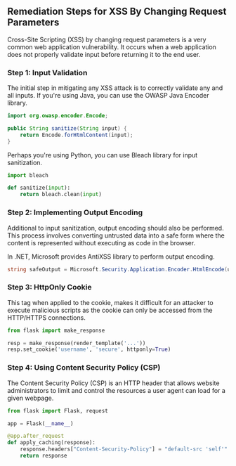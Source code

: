 

## Remediation Steps for XSS By Changing Request Parameters

Cross-Site Scripting (XSS) by changing request parameters is a very common web application vulnerability. It occurs when a web application does not properly validate input before returning it to the end user. 

### Step 1: Input Validation
The initial step in mitigating any XSS attack is to correctly validate any and all inputs. If you're using Java, you can use the OWASP Java Encoder library.

```java
import org.owasp.encoder.Encode;

public String sanitize(String input) {
    return Encode.forHtmlContent(input);
}
```
Perhaps you're using Python, you can use Bleach library for input sanitization.

```python
import bleach

def sanitize(input):
    return bleach.clean(input)
```

### Step 2: Implementing Output Encoding

Additional to input sanitization, output encoding should also be performed. This process involves converting untrusted data into a safe form where the content is represented without executing as code in the browser.

In .NET, Microsoft provides AntiXSS library to perform output encoding.

```csharp
string safeOutput = Microsoft.Security.Application.Encoder.HtmlEncode(untrustedData, false);
```

### Step 3: HttpOnly Cookie 

This tag when applied to the cookie, makes it difficult for an attacker to execute malicious scripts as the cookie can only be accessed from the HTTP/HTTPS connections.

```python
from flask import make_response

resp = make_response(render_template('...'))
resp.set_cookie('username', 'secure', httponly=True)
```

### Step 4: Using Content Security Policy (CSP)

The Content Security Policy (CSP) is an HTTP header that allows website administrators to limit and control the resources a user agent can load for a given webpage.

```python
from flask import Flask, request

app = Flask(__name__)

@app.after_request
def apply_caching(response):
    response.headers["Content-Security-Policy"] = "default-src 'self'"
    return response
```